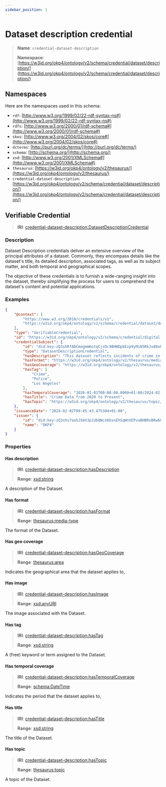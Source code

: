 ```yaml
---
sidebar_position: 1
---
```

[//]: # (This file is auto-generated. Please do not modify it yourself.)

# Dataset description credential

> **Name**: `credential-dataset-description`
>
> **Namespace**: [https://w3id.org/okp4/ontology/v2/schema/credential/dataset/description/](https://w3id.org/okp4/ontology/v2/schema/credential/dataset/description/)

## Namespaces

Here are the namespaces used in this schema:

- `rdf`: [http://www.w3.org/1999/02/22-rdf-syntax-ns#](http://www.w3.org/1999/02/22-rdf-syntax-ns#)
- `rdfs`: [http://www.w3.org/2000/01/rdf-schema#](http://www.w3.org/2000/01/rdf-schema#)
- `skos`: [http://www.w3.org/2004/02/skos/core#](http://www.w3.org/2004/02/skos/core#)
- `dcterms`: [http://purl.org/dc/terms/](http://purl.org/dc/terms/)
- `schema`: [http://schema.org/](http://schema.org/)
- `xsd`: [http://www.w3.org/2001/XMLSchema#](http://www.w3.org/2001/XMLSchema#)
- `thesaurus`: [https://w3id.org/okp4/ontology/v2/thesaurus/](https://w3id.org/okp4/ontology/v2/thesaurus/)
- `credential-dataset-description`: [https://w3id.org/okp4/ontology/v2/schema/credential/dataset/description/](https://w3id.org/okp4/ontology/v2/schema/credential/dataset/description/)

## Verifiable Credential

> **IRI**: [credential-dataset-description:DatasetDescriptionCredential](https://w3id.org/okp4/ontology/v2/schema/credential/dataset/description/DatasetDescriptionCredential)

### Description

Dataset Description credentials deliver an extensive overview of the principal attributes of a dataset. Commonly, they encompass details like the dataset's title, its detailed description, associated tags, as well as its subject matter, and both temporal and geographical scopes.

The objective of these credentials is to furnish a wide-ranging insight into the dataset, thereby simplifying the process for users to comprehend the dataset's content and potential applications.

### Examples

```json title="crime-dataset-description.jsonld"
{
    "@context": [
        "https://www.w3.org/2018/credentials/v1",
        "https://w3id.org/okp4/ontology/v2/schema/credential/dataset/description/"
    ],
    "type": "VerifiableCredential",
    "id": "https://w3id.org/okp4/ontology/v2/schema/credential/digital-service/description/d1120529-3242-4fa8-ac7c-a99abc3fc73e",
    "credentialSubject": {
        "id": "did:key:zQ3shRfADCmegmmKotqCjzDc9BHWDpbEzp9yMiN5RkJx88oP5",
        "type": "DatasetDescriptionCredential",
        "hasDescription": "This dataset reflects incidents of crime in the City of Los Angeles dating back to 2020. This data is transcribed from original crime reports that are typed on paper and therefore there may be some inaccuracies within the data. Some location fields with missing data are noted as (0°, 0°). Address fields are only provided to the nearest hundred block in order to maintain privacy. This data is as accurate as the data in the database.",
        "hasFormat": "https://w3id.org/okp4/ontology/v2/thesaurus/media-type/text_csv",
        "hasGeoCoverage": "https://w3id.org/okp4/ontology/v2/thesaurus/area-code/840",
        "hasTag": [
            "Crime",
            "Police",
            "Los Angeles"
        ],
        "hasTemporalCoverage": "2020-01-01T00:00:00.0000+01:00/2024-02-02T00:00:00.00000+01:00",
        "hasTitle": "Crime Data from 2020 to Present",
        "hasTopic": "https://w3id.org/okp4/ontology/v2/thesaurus/topic/security"
    },
    "issuanceDate": "2024-02-02T09:45:43.475304+01:00",
    "issuer": {
        "id": "did:key:zQ3shs7auhJSmVJpiUbQWco6bxxEhSqWnVEPvaBHBRvBKw6Q3",
        "name": "OKP4"
    }
}

```

### Properties

#### Has description
>
> **IRI**: [credential-dataset-description:hasDescription](https://w3id.org/okp4/ontology/v2/schema/credential/dataset/description/hasDescription)
>
> **Range**:&nbsp;[xsd:string](http://www.w3.org/2001/XMLSchema#string)

A description of the Dataset.

#### Has format
>
> **IRI**: [credential-dataset-description:hasFormat](https://w3id.org/okp4/ontology/v2/schema/credential/dataset/description/hasFormat)
>
> **Range**:&nbsp;[thesaurus:media-type](https://w3id.org/okp4/ontology/v2/thesaurus/media-type)

The format of the Dataset.

#### Has geo coverage
>
> **IRI**: [credential-dataset-description:hasGeoCoverage](https://w3id.org/okp4/ontology/v2/schema/credential/dataset/description/hasGeoCoverage)
>
> **Range**:&nbsp;[thesaurus:area](https://w3id.org/okp4/ontology/v2/thesaurus/area)

Indicates the geographical area that the dataset applies to,

#### Has image
>
> **IRI**: [credential-dataset-description:hasImage](https://w3id.org/okp4/ontology/v2/schema/credential/dataset/description/hasImage)
>
> **Range**:&nbsp;[xsd:anyURI](http://www.w3.org/2001/XMLSchema#anyURI)

The image associated with the Dataset.

#### Has tag
>
> **IRI**: [credential-dataset-description:hasTag](https://w3id.org/okp4/ontology/v2/schema/credential/dataset/description/hasTag)
>
> **Range**:&nbsp;[xsd:string](http://www.w3.org/2001/XMLSchema#string)

A (free) keyword or term assigned to the Dataset.

#### Has temporal coverage
>
> **IRI**: [credential-dataset-description:hasTemporalCoverage](https://w3id.org/okp4/ontology/v2/schema/credential/dataset/description/hasTemporalCoverage)
>
> **Range**:&nbsp;[schema:DateTime](http://schema.org/DateTime)

Indicates the period that the dataset applies to,

#### Has title
>
> **IRI**: [credential-dataset-description:hasTitle](https://w3id.org/okp4/ontology/v2/schema/credential/dataset/description/hasTitle)
>
> **Range**:&nbsp;[xsd:string](http://www.w3.org/2001/XMLSchema#string)

The title of the Dataset.

#### Has topic
>
> **IRI**: [credential-dataset-description:hasTopic](https://w3id.org/okp4/ontology/v2/schema/credential/dataset/description/hasTopic)
>
> **Range**:&nbsp;[thesaurus:topic](https://w3id.org/okp4/ontology/v2/thesaurus/topic)

A topic of the Dataset.
